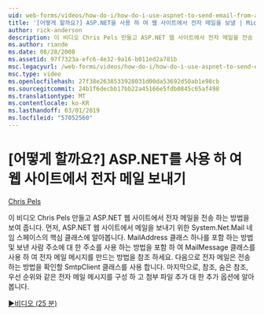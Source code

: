 ```yaml
---
uid: web-forms/videos/how-do-i/how-do-i-use-aspnet-to-send-email-from-a-web-site
title: '[어떻게 할까요?] ASP.NET을 사용 하 여 웹 사이트에서 전자 메일을 보낼 | Microsoft Docs'
author: rick-anderson
description: 이 비디오 Chris Pels 만들고 ASP.NET 웹 사이트에서 전자 메일을 전송 하는 방법을 보여 줍니다. 먼저 System.Net.Mail 네임 스페이스 f의 핵심 클래스에 대 한 알아보기...
ms.author: riande
ms.date: 08/28/2008
ms.assetid: 97f7323a-efc6-4e32-9a16-b011ed2a781b
msc.legacyurl: /web-forms/videos/how-do-i/how-do-i-use-aspnet-to-send-email-from-a-web-site
msc.type: video
ms.openlocfilehash: 27f38e2638533928031d00da53692d50ab1e98cb
ms.sourcegitcommit: 24b1f6decbb17bb22a45166e5fdb0845c65af498
ms.translationtype: MT
ms.contentlocale: ko-KR
ms.lasthandoff: 03/01/2019
ms.locfileid: "57052560"
---
```

<a name="how-do-i-use-aspnet-to-send-email-from-a-web-site"></a>[어떻게 할까요?] ASP.NET를 사용 하 여 웹 사이트에서 전자 메일 보내기
====================
[Chris Pels](https://twitter.com/chrispels)

이 비디오 Chris Pels 만들고 ASP.NET 웹 사이트에서 전자 메일을 전송 하는 방법을 보여 줍니다. 먼저, ASP.NET 웹 사이트에서 메일을 보내기 위한 System.Net.Mail 네임 스페이스의 핵심 클래스에 알아봅니다. MailAddress 클래스 하나를 포함 하는 방법 및 보낸 사람 주소에 대 한 주소를 사용 하는 방법을 포함 하 여 MailMessage 클래스를 사용 하 여 전자 메일 메시지를 만드는 방법을 참조 하세요. 다음으로 전자 메일은 전송 하는 방법을 확인할 SmtpClient 클래스를 사용 합니다. 마지막으로, 참조, 숨은 참조, 우선 순위와 같은 전자 메일 메시지를 구성 하 고 첨부 파일 추가 대 한 추가 옵션에 알아봅니다.

[&#9654;비디오 (25 분)](https://channel9.msdn.com/Blogs/ASP-NET-Site-Videos/how-do-i-use-aspnet-to-send-email-from-a-web-site)
